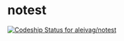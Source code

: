 notest
======

[ ![Codeship Status for aleivag/notest](https://www.codeship.io/projects/d2de7160-0b8d-0132-9507-2a92b90dcbd5/status)](https://www.codeship.io/projects/32018)

